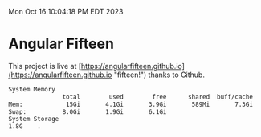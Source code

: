 Mon Oct 16 10:04:18 PM EDT 2023

# Angular Fifteen


This project is live at [https://angularfifteen.github.io](https://angularfifteen.github.io "fifteen!") thanks to Github.

```bash
System Memory
               total        used        free      shared  buff/cache   available
Mem:            15Gi       4.1Gi       3.9Gi       589Mi       7.3Gi        10Gi
Swap:          8.0Gi       1.9Gi       6.1Gi
System Storage
1.8G	.
```
```bash
